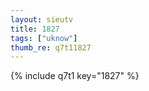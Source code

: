 ```yaml
--- 
layout: sieutv
title: 1827
tags: ["uknow"]
thumb_re: q7t11827
---
```

{% include q7t1 key="1827" %} 
